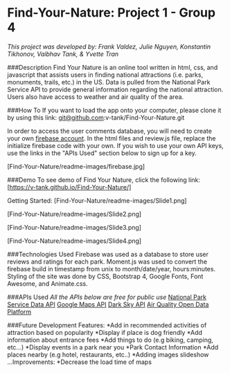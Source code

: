 # Find-Your-Nature: Project 1 - Group 4
_This project was developed by: Frank Valdez, Julie Nguyen, Konstantin Tikhonov, Vaibhav Tank, & Yvette Tran_

###Description
Find Your Nature is an online tool written in html, css, and javascript that assists users in finding national attractions (i.e. parks, monuments, trails, etc.) in the US. Data is pulled from the National Park Service API to provide general information regarding the national attraction. Users also have access to weather and air quality of the area.

###How To
If you want to load the app onto your computer, please clone it by using this link: git@github.com:v-tank/Find-Your-Nature.git

In order to access the user comments database, you will need to create your own [firebase account](https://firebase.google.com/). In the html files and review.js file, replace the initialize firebase code with your own. If you wish to use your own API keys, use the links in the "APIs Used" section below to sign up for a key.

[Find-Your-Nature/readme-images/firebase.jpg]

###Demo
To see demo of Find Your Nature, click the following link: [https://v-tank.github.io/Find-Your-Nature/]

Getting Started:
[Find-Your-Nature/readme-images/Slide1.png]

[Find-Your-Nature/readme-images/Slide2.png]

[Find-Your-Nature/readme-images/Slide3.png]

[Find-Your-Nature/readme-images/Slide4.png]

###Technologies Used
Firebase was used as a database to store user reviews and ratings for each park. Moment.js was used to convert the firebase build in timestamp from unix to month/date/year, hours:minutes. Styling of the site was done by CSS, Bootstrap 4, Google Fonts, Font Awesome, and Animate.css.

###APIs Used
_All the APIs below are free for public use_
[National Park Service Data API](https://www.nps.gov/subjects/digital/nps-data-api.htm)
[Google Maps API](https://developers.google.com/maps/)
[Dark Sky API](https://darksky.net/dev)
[Air Quality Open Data Platform](http://aqicn.org/data-platform/token/#/)

###Future Development
Features:
*Add in recommended activities of attraction based on popularity
*Display if place is dog friendly
*Add information about entrance fees
*Add things to do (e.g biking, camping, etc…)
*Display events in a park near you
*Park Contact Information
*Add places nearby (e.g hotel, restaurants, etc..)
*Adding images slideshow
...Improvements:
*Decrease the load time of maps



